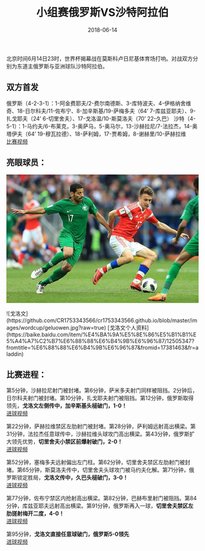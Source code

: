 ﻿---
layout: post                  
title: "小组赛俄罗斯VS沙特阿拉伯"             
date: 2018-06-14              
tag: 世界杯
---
北京时间6月14日23时，世界杯揭幕战在莫斯科卢日尼基体育场打响。对战双方分别为东道主俄罗斯与亚洲球队沙特阿拉伯。

双方首发
--

俄罗斯（4-2-3-1）：1-阿金费耶夫/2-费尔南德斯、3-库特波夫、4-伊格纳舍维奇、18-日尔科夫/11-佐布宁、8-加辛斯基/19-萨梅多夫（64’ 7-库兹亚耶夫）、9-扎戈耶夫（24’ 6-切里舍夫）、17-戈洛温/10-斯莫洛夫（70’ 22-久巴）
沙特（4-5-1）：1-马约夫/6-布莱克，3-奥萨马，5-奥马尔，13-沙赫拉尼/7-法拉杰，14-奥塔伊夫（64’ 19-穆瓦拉德）、18-萨利姆，17-贾希姆，8-谢赫里/10-萨赫拉维  
[比赛视频](http://worldcup.cctv.com/2018/06/15/ARTIhfB8F4Eg1oINek3LDEiv180615.shtml)

亮眼球员：
-----

<p><img src="/images/wordcup/geluowen.jpg" ></p>
![戈洛文](https://github.com/CR1753343566/cr1753343566.github.io/blob/master/images/wordcup/geluowen.jpg?raw=true)
[戈洛文个人资料](https://baike.baidu.com/item/%E4%BA%9A%E5%8E%86%E5%B1%B1%E5%A4%A7%C2%B7%E6%88%88%E6%B4%9B%E6%96%87/12505347?fromtitle=%E6%88%88%E6%B4%9B%E6%96%87&fromid=17381463&fr=aladdin)

比赛进程：
-----
第5分钟，沙赫拉尼射门被封堵。第6分钟，萨米多夫射门同样被阻挡。2分钟后，日尔科夫射门被封堵。第10分钟，扎戈耶夫射门被阻挡。第12分钟，俄罗斯取得领先，**戈洛文左侧传中，加辛斯基头槌破门，1-0！**  
[进球视频](http://worldcup.cctv.com/2018/06/14/VIDEa70uNIKQZfdQ7EZGXeNt180614.shtml)  

第22分钟，萨赫拉维禁区左肋射门被封堵。第28分钟，萨利姆远射高出横梁。第31分钟，法拉杰任意球传中，沙赫拉维头球攻门高出横梁。第43分钟，俄罗斯扩大领先优势，**切里舍夫小禁区前爆射破门，2-0！**  
[进球视频](http://worldcup.cctv.com/2018/06/14/VIDEFIyAvuSHnzz8jYpwKDpO180614.shtml)  

第52分钟，塞梅多夫远射偏出左门柱。第62分钟，切里舍夫禁区左肋射门被封堵。第65分钟，斯莫洛夫传中，切里舍夫头球攻门被马约夫化解。第71分钟，俄罗斯锁定胜局，**戈洛文传中，久巴头槌破门，3-0！**  
[进球视频](http://worldcup.cctv.com/2018/06/15/VIDEnL0siJKea0XHqGn5FeEB180615.shtml) 

第77分钟，佐布宁禁区内抢射高出横梁。第82分钟，巴赫布里射门被阻挡。第84分钟，库兹亚耶夫远射高出横梁。第91分钟，俄罗斯再入一球，**切里舍夫禁区左肋搓射梅开二度，4-0！**  
[进球视频](http://worldcup.cctv.com/2018/06/15/VIDEAC2ux3hTFJwHbI8CalKY180615.shtml)  

第95分钟，**戈洛文直接任意球破门，俄罗斯5-0领先**  
[进球视频](http://worldcup.cctv.com/2018/06/15/VIDEP26npE8LikSYgHLB9eMn180615.shtml)


